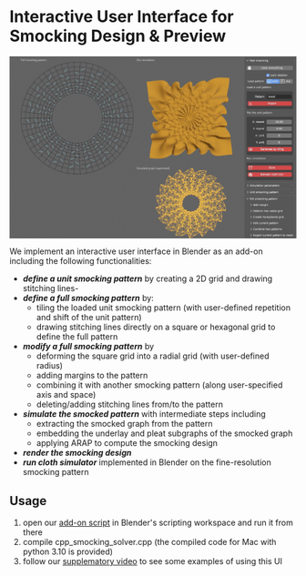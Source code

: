 # Interactive User Interface for Smocking Design \& Preview

<p align="center">
  <img align="center"  src="../figs/eg_ui.jpg" width="600">
</p>

We implement an interactive user interface in Blender as an add-on including the following functionalities:

- ***define a unit smocking pattern*** by creating a 2D grid and drawing stitching lines-
-  ***define a full smocking pattern*** by:
   - tiling the loaded unit smocking pattern (with user-defined repetition and shift of the unit pattern)
   - drawing stitching lines directly on a square or hexagonal grid to define the full pattern
- ***modify a full smocking pattern*** by
   - deforming the square grid into a radial grid (with user-defined radius)
   - adding margins to the pattern
   - combining it with another smocking pattern (along user-specified axis and space)
   - deleting/adding stitching lines from/to the pattern
- ***simulate the smocked pattern*** with intermediate steps including
   - extracting the smocked graph from the pattern
   - embedding the underlay and pleat subgraphs of the smocked graph
   - applying ARAP to compute the smocking design
- ***render the smocking design***
- ***run cloth simulator*** implemented in Blender on the fine-resolution smocking pattern
  
## Usage 
1. open our [add-on script](https://github.com/llorz/SmockingDesign/blob/main/python_implementation/utils/SmockingDesignAddOn.py) in Blender's scripting workspace and run it from there
2. compile cpp_smocking_solver.cpp (the compiled code for Mac with python 3.10 is provided)
3. follow our [supplematory video](https://youtu.be/vjnmbmO3zcg) to see some examples of using this UI

